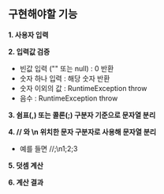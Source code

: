 ## 구현해야할 기능

**1. 사용자 입력**

**2. 입력값 검증**
- 빈값 입력 ("" 또는 null) : 0 반환
- 숫자 하나 입력 : 해당 숫자 반환
- 숫자 이외의 값 : RuntimeException throw
- 음수 :  RuntimeException throw

**3. 쉼표(,) 또는 콜론(;) 구분자 기준으로 문자열 분리**

**4. // 와 \\n 위치한 문자 구분자로 사용해 문자열 분리**
- 예를 들면 //;\n1;2;3

**5. 덧셈 계산**

**6. 계산 결과**